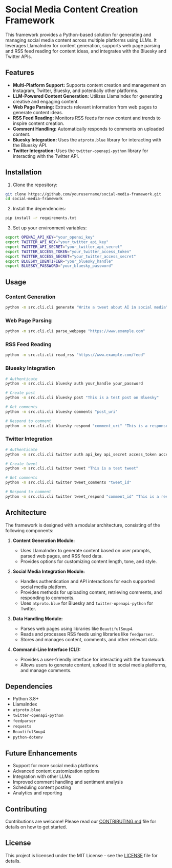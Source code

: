 # Social Media Content Creation Framework

This framework provides a Python-based solution for generating and managing social media content across multiple platforms using LLMs. It leverages LlamaIndex for content generation, supports web page parsing and RSS feed reading for content ideas, and integrates with the Bluesky and Twitter APIs.

## Features

- **Multi-Platform Support:** Supports content creation and management on Instagram, Twitter, Bluesky, and potentially other platforms.
- **LLM-Powered Content Generation:** Utilizes LlamaIndex for generating creative and engaging content.
- **Web Page Parsing:** Extracts relevant information from web pages to generate content ideas.
- **RSS Feed Reading:** Monitors RSS feeds for new content and trends to inspire content creation.
- **Comment Handling:** Automatically responds to comments on uploaded content.
- **Bluesky Integration:** Uses the `atproto.blue` library for interacting with the Bluesky API.
- **Twitter Integration:** Uses the `twitter-openapi-python` library for interacting with the Twitter API.

## Installation

1. Clone the repository:
```bash
git clone https://github.com/yourusername/social-media-framework.git
cd social-media-framework
```

2. Install the dependencies:
```bash
pip install -r requirements.txt
```

3. Set up your environment variables:
```bash
export OPENAI_API_KEY="your_openai_key"
export TWITTER_API_KEY="your_twitter_api_key"
export TWITTER_API_SECRET="your_twitter_api_secret"
export TWITTER_ACCESS_TOKEN="your_twitter_access_token"
export TWITTER_ACCESS_SECRET="your_twitter_access_secret"
export BLUESKY_IDENTIFIER="your_bluesky_handle"
export BLUESKY_PASSWORD="your_bluesky_password"
```

## Usage

### Content Generation
```bash
python -m src.cli.cli generate "Write a tweet about AI in social media"
```

### Web Page Parsing
```bash
python -m src.cli.cli parse_webpage "https://www.example.com"
```

### RSS Feed Reading
```bash
python -m src.cli.cli read_rss "https://www.example.com/feed"
```

### Bluesky Integration
```bash
# Authenticate
python -m src.cli.cli bluesky auth your_handle your_password

# Create post
python -m src.cli.cli bluesky post "This is a test post on Bluesky"

# Get comments
python -m src.cli.cli bluesky comments "post_uri"

# Respond to comment
python -m src.cli.cli bluesky respond "comment_uri" "This is a response"
```

### Twitter Integration
```bash
# Authenticate
python -m src.cli.cli twitter auth api_key api_secret access_token access_secret

# Create tweet
python -m src.cli.cli twitter tweet "This is a test tweet"

# Get comments
python -m src.cli.cli twitter tweet_comments "tweet_id"

# Respond to comment
python -m src.cli.cli twitter tweet_respond "comment_id" "This is a response"
```

## Architecture

The framework is designed with a modular architecture, consisting of the following components:

1. **Content Generation Module:**
   - Uses LlamaIndex to generate content based on user prompts, parsed web pages, and RSS feed data.
   - Provides options for customizing content length, tone, and style.

2. **Social Media Integration Module:**
   - Handles authentication and API interactions for each supported social media platform.
   - Provides methods for uploading content, retrieving comments, and responding to comments.
   - Uses `atproto.blue` for Bluesky and `twitter-openapi-python` for Twitter.

3. **Data Handling Module:**
   - Parses web pages using libraries like `BeautifulSoup4`.
   - Reads and processes RSS feeds using libraries like `feedparser`.
   - Stores and manages content, comments, and other relevant data.

4. **Command-Line Interface (CLI):**
   - Provides a user-friendly interface for interacting with the framework.
   - Allows users to generate content, upload it to social media platforms, and manage comments.

## Dependencies

- Python 3.8+
- LlamaIndex
- `atproto.blue`
- `twitter-openapi-python`
- `feedparser`
- `requests`
- `BeautifulSoup4`
- `python-dotenv`

## Future Enhancements

- Support for more social media platforms
- Advanced content customization options
- Integration with other LLMs
- Improved comment handling and sentiment analysis
- Scheduling content posting
- Analytics and reporting

## Contributing

Contributions are welcome! Please read our [CONTRIBUTING.md](CONTRIBUTING.md) file for details on how to get started.

## License

This project is licensed under the MIT License - see the [LICENSE](LICENSE) file for details.
